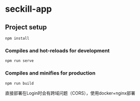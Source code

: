 # seckill-app

## Project setup
```
npm install
```

### Compiles and hot-reloads for development
```
npm run serve
```

### Compiles and minifies for production
```
npm run build
```

直接部署在Login时会有跨域问题（CORS），使用docker+nginx部署